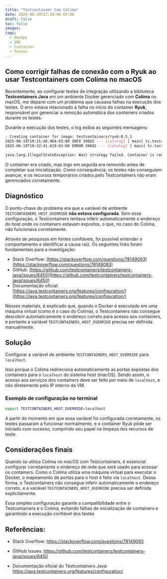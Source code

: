 ```yaml
---
title: "Testcontainer Com Colima"
date: 2025-06-20T17:10:08-03:00
draft: false
toc: false
images:
tags:
  - DevOps
  - SRE
  - Container
  - Testes
---
```


## Como corrigir falhas de conexão com o Ryuk ao usar Testcontainers com Colima no macOS

Recentemente, ao configurar testes de integração utilizando a biblioteca **Testcontainers Java** em um ambiente Docker gerenciado com **Colima** no macOS, me deparei com um problema que causava falhas na execução dos testes. O erro estava relacionado à falha no início do container **Ryuk**, responsável por gerenciar a remoção automática dos containers criados durante os testes.

Durante a execução dos testes, o log exibia as seguintes mensagens:

```bash
: Creating container for image: testcontainers/ryuk:0.5.1
2025-06-19T19:31:40.964-03:00 INFO 39602 --- [catalog] [ main] tc.testcontainers/ryuk:0.5.1 : Container testcontainers/ryuk:0.5.1 is starting: ...
2025-06-19T19:32:41.628-03:00 ERROR 39602 --- [catalog] [ main] tc.testcontainers/ryuk:0.5.1 : Could not start container

java.lang.IllegalStateException: Wait strategy failed. Container is removed
```

O container era criado, mas logo em seguida era removido antes de completar sua inicialização. Como consequência, os testes não conseguiam avançar, e os recursos temporários criados pelo Testcontainers não eram gerenciados corretamente.

## Diagnóstico

O ponto-chave do problema era que a variável de ambiente `TESTCONTAINERS_HOST_OVERRIDE` **não estava configurada**. Sem essa configuração, o Testcontainers tentava inferir automaticamente o endereço do host onde os containers estavam expostos, o que, no caso do Colima, não funcionava corretamente.

Através de pesquisas em fontes confiáveis, foi possível entender o comportamento e identificar a causa raiz. Os seguintes links foram fundamentais para a investigação:

- Stack Overflow: [https://stackoverflow.com/questions/78149093](https://stackoverflow.com/questions/78149093)
- GitHub: [https://github.com/testcontainers/testcontainers-java/issues/6450](https://github.com/testcontainers/testcontainers-java/issues/6450)
- Documentação oficial: [https://java.testcontainers.org/features/configuration/](https://java.testcontainers.org/features/configuration/)

Nesses materiais, é explicado que, quando o Docker é executado em uma máquina virtual (como é o caso do Colima), o Testcontainers não consegue descobrir automaticamente o endereço correto para acesso aos containers, e portanto a variável `TESTCONTAINERS_HOST_OVERRIDE` precisa ser definida manualmente.

## Solução

Configurar a variável de ambiente `TESTCONTAINERS_HOST_OVERRIDE` para `localhost`.

Isso porque o Colima redireciona automaticamente as portas expostas dos containers para o `localhost` do sistema host (macOS). Sendo assim, o acesso aos serviços dos containers deve ser feito por meio de `localhost`, e não diretamente pelo IP interno da VM.

### Exemplo de configuração no terminal

```bash
export TESTCONTAINERS_HOST_OVERRIDE=localhost
```

A partir do momento em que essa variável foi configurada corretamente, os testes passaram a funcionar normalmente, e o container Ryuk pôde ser iniciado com sucesso, cumprindo seu papel na limpeza dos recursos de teste.

## Considerações finais

Quando se utiliza Colima no macOS com Testcontainers, é essencial configurar corretamente o endereço de rede que será usado para acessar os containers. Como o Colima utiliza uma máquina virtual para executar o Docker, o mapeamento de portas para o host é feito via ```localhost```. Dessa forma, o Testcontainers não consegue inferir automaticamente o endereço correto, e a variável ```TESTCONTAINERS_HOST_OVERRIDE``` precisa ser definida explicitamente.

Essa simples configuração garante a compatibilidade entre o Testcontainers e o Colima, evitando falhas de inicialização de containers e garantindo a execução confiável dos testes


## Referências:

- Stack Overflow: https://stackoverflow.com/questions/78149093

- GitHub Issues: https://github.com/testcontainers/testcontainers-java/issues/6450

- Documentação oficial do Testcontainers Java: https://java.testcontainers.org/features/configuration/

